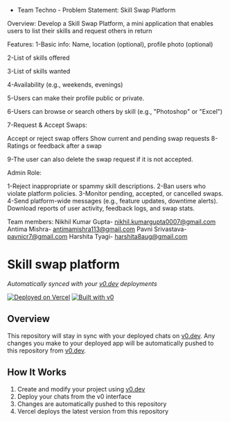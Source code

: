  - Team Techno - 
Problem Statement: Skill Swap Platform

Overview: Develop a Skill Swap Platform, a mini application that enables users to list their skills and request others in return

Features: 1-Basic info: Name, location (optional), profile photo (optional)

2-List of skills offered

3-List of skills wanted

4-Availability (e.g., weekends, evenings)

5-Users can make their profile public or private.

6-Users can browse or search others by skill (e.g., "Photoshop" or "Excel")

7-Request & Accept Swaps:

Accept or reject swap offers
Show current and pending swap requests
8-Ratings or feedback after a swap

9-The user can also delete the swap request if it is not accepted.

Admin Role:

1-Reject inappropriate or spammy skill descriptions. 2-Ban users who violate platform policies. 3-Monitor pending, accepted, or cancelled swaps. 4-Send platform-wide messages (e.g., feature updates, downtime alerts). Download reports of user activity, feedback logs, and swap stats.

Team members: Nikhil Kumar Gupta- nikhil.kumargupta0007@gmail.com Antima Mishra- antimamishra113@gmail.com Pavni Srivastava- pavnicr7@gmail.com Harshita Tyagi- harshita8aug@gmail.com





# Skill swap platform

*Automatically synced with your [v0.dev](https://v0.dev) deployments*

[![Deployed on Vercel](https://img.shields.io/badge/Deployed%20on-Vercel-black?style=for-the-badge&logo=vercel)](https://vercel.com/antimamishra113-gmailcoms-projects/v0-skill-swap-platform)
[![Built with v0](https://img.shields.io/badge/Built%20with-v0.dev-black?style=for-the-badge)](https://v0.dev/chat/projects/1R87tZpoAOS)

## Overview

This repository will stay in sync with your deployed chats on [v0.dev](https://v0.dev).
Any changes you make to your deployed app will be automatically pushed to this repository from [v0.dev](https://v0.dev).


## How It Works

1. Create and modify your project using [v0.dev](https://v0.dev)
2. Deploy your chats from the v0 interface
3. Changes are automatically pushed to this repository
4. Vercel deploys the latest version from this repository
